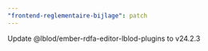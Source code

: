 ```yaml
---
"frontend-reglementaire-bijlage": patch
---
```


Update @lblod/ember-rdfa-editor-lblod-plugins to v24.2.3
